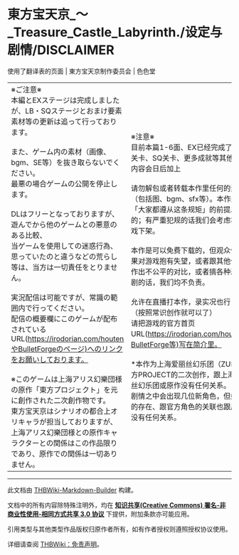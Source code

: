 # 東方宝天京_～_Treasure_Castle_Labyrinth./设定与剧情/DISCLAIMER

<!-- source html: G:\repos\THBWiki-Markdown-Builder\THBWikiMarkdown\Temp\main\f\fc\ns0%3A%E6%9D%B1%E6%96%B9%E5%AE%9D%E5%A4%A9%E4%BA%AC_%EF%BD%9E_Treasure_Castle_Labyrinth%2E%2F%E8%AE%BE%E5%AE%9A%E4%B8%8E%E5%89%A7%E6%83%85%2FDISCLAIMER.html -->

使用了翻译表的页面 | 東方宝天京制作委员会 | 色色堂

  
  

  


<table><tbody><tr class="tt-content" id="=-1" data-pos="&#91;&quot;=&quot;,1&#93;"><td class="tt-ja" lang="ja"><div class="poem">※ご注意※<br>本編とEXステージは完成しましたが、LB・SQステージとおまけ要素素材等の更新は追って行っております。<br><br>また、ゲーム内の素材（画像、bgm、SE等）を抜き取らないでください。<br>最悪の場合ゲームの公開を停止します。<br><br>DLはフリーとなっておりますが、遊んでから他のゲームとの悪意のある比較、<br>当ゲームを使用しての迷惑行為、思っていたのと違うなどの荒らし等は、当方は一切責任をとりません。<br><br>実況配信は可能ですが、常識の範囲内で行ってください。<br>配信の概要欄にこのゲームが配布されているURL(<a rel="nofollow" class="external free" href="https://irodorian.com/houtenやBulletForgeのページ)へのリンクをお願いしております。">https://irodorian.com/houtenやBulletForgeのページ)へのリンクをお願いしております。</a><br><br>※このゲームは上海アリス幻樂団様の原作「東方プロジェクト」を元に創作された二次創作物です。<br>東方宝天京はシナリオの都合上オリキャラが担当しておりますが、<br>上海アリス幻樂団様との原作キャラクターとの関係はこの作品限りであり、原作での関係は一切ありません。<br></div></td><td class="tt-zh" lang="zh"><div class="poem">※注意※<br>目前本篇1-6面、EX已经完成了。LB关卡、SQ关卡、更多成就等其他附加内容会日后加上<br><br>请勿解包或者转载本作里任何的素材（包括图、bgm、sfx等）。本作是以「大家都遵从这条规矩」的前提发布的；有严重犯规的话我们会考虑将游戏下架。<br><br>本作是可以免费下载的，但观众们如果对游戏抱有失望，或者跟其他作品作出不公平的对比，或者搞各种恶作剧的话，我们均不负责。<br><br>允许在直播打本作，录实况也行！（按照常识创作就可以了）<br>请把游戏的官方首页URL(<a rel="nofollow" class="external free" href="https://irodorian.com/houten、BulletForge等)写在简介里。">https://irodorian.com/houten、BulletForge等)写在简介里。</a><br><br>*本作为上海爱丽丝幻乐团（ZUN）东方PROJECT的二次创作，跟上海爱丽丝幻乐团或原作没有任何关系。<br>剧情之中会出现几位新角色，但她们的存在、跟官方角色的关联也跟原作没有任何关系。</div></td></tr></tbody></table>







---

此文档由 [THBWiki-Markdown-Builder](https://github.com/Delsin-Yu/THBWiki-Markdown-Builder) 构建。

文档中的所有内容除特殊注明外，均在 [**知识共享(Creative Commons) 署名-非商业性使用-相同方式共享 3.0 协议**](https://creativecommons.org/licenses/by-sa/3.0/deed.zh-hans) 下提供，附加条款亦可能应用。

引用类型与其他类型作品版权归原作者所有，如有作者授权则遵照授权协议使用。

详细请查阅 [THBWiki：免责声明](https://thbwiki.cc/THBWiki:%E5%85%8D%E8%B4%A3%E5%A3%B0%E6%98%8E)。

